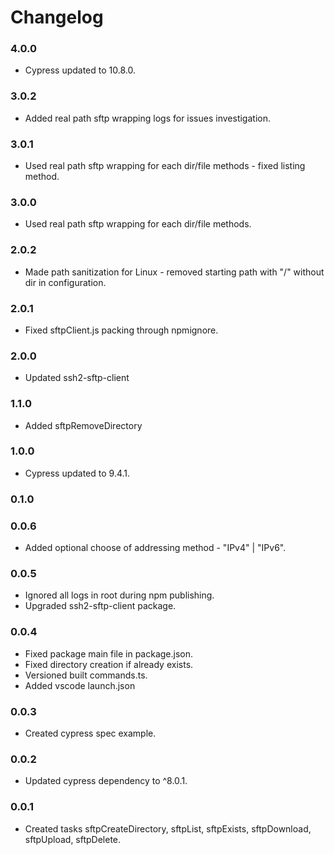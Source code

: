 # Changelog

### 4.0.0

-   Cypress updated to 10.8.0.

### 3.0.2

-   Added real path sftp wrapping logs for issues investigation.

### 3.0.1

-   Used real path sftp wrapping for each dir/file methods - fixed listing method.

### 3.0.0

-   Used real path sftp wrapping for each dir/file methods.

### 2.0.2

-   Made path sanitization for Linux - removed starting path with "/" without dir in configuration.

### 2.0.1

-   Fixed sftpClient.js packing through npmignore.

### 2.0.0

-   Updated ssh2-sftp-client

### 1.1.0

-   Added sftpRemoveDirectory

### 1.0.0

-   Cypress updated to 9.4.1.

### 0.1.0

### 0.0.6

-   Added optional choose of addressing method - "IPv4" | "IPv6".

### 0.0.5

-   Ignored all logs in root during npm publishing.
-   Upgraded ssh2-sftp-client package.

### 0.0.4

-   Fixed package main file in package.json.
-   Fixed directory creation if already exists.
-   Versioned built commands.ts.
-   Added vscode launch.json

### 0.0.3

-   Created cypress spec example.

### 0.0.2

-   Updated cypress dependency to ^8.0.1.

### 0.0.1

-   Created tasks sftpCreateDirectory, sftpList, sftpExists, sftpDownload, sftpUpload, sftpDelete.
